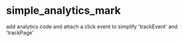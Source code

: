 # simple_analytics_mark
add analytics code and attach a click event to simplify 'trackEvent' and 'trackPage'
